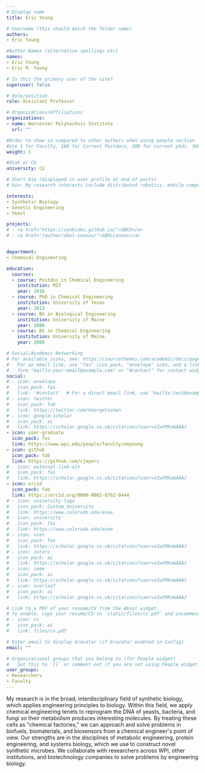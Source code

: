 ```yaml
---
# Display name
title: Eric Young

# Username (this should match the folder name)
authors:
- Eric Young

#Author Names (alternative spellings etc)
names:
- Eric Young
- Eric M. Young

# Is this the primary user of the site?
superuser: false

# Role/position
role: Assistant Professor

# Organizations/Affiliations
organizations:
- name: Worcester Polytechnic Institute
  url: ""

#Order to show in compared to other authors when using people section
#Use 1 for Faculty, 100 for Current Postdocs, 200 for current phds, 300 for current masters, 400 for current undergrads, 800 for alum postdocs, 810 for alum phds, 820 for alum masters, and 830 for alum undergrads
weight: 1

#Utah or CU
university: CU

# Short bio (displayed in user profile at end of posts)
# bio: My research interests include distributed robotics, mobile computing and programmable matter.

interests:
- Synthetic Biology
- Genetic Engineering
- Yeast

projects:
# - <a href="https://synbioks.github.io/">SBKS</a>
# - <a href="/author/sbol-canvas/">SBOLCanvas</a>


department:
- Chemical Engineering

education:
  courses:
  - course: Postdoc in Chemical Engineering
    institution: MIT
    year: 2016
  - course: PhD in Chemical Engineering
    institution: University of Texas
    year: 2013
  - course: BS in Biological Engineering
    institution: University of Maine
    year: 2008
  - course: BS in Chemical Engineering
    institution: University of Maine
    year: 2008

# Social/Academic Networking
# For available icons, see: https://sourcethemes.com/academic/docs/page-builder/#icons
#   For an email link, use "fas" icon pack, "envelope" icon, and a link in the
#   form "mailto:your-email@example.com" or "#contact" for contact widget.
social:
# - icon: envelope
#   icon_pack: fas
#   link: '#contact'  # For a direct email link, use "mailto:test@example.org".
# - icon: twitter
#   icon_pack: fab
#   link: https://twitter.com/GeorgeCushen
# - icon: google-scholar
#   icon_pack: ai
#   link: https://scholar.google.co.uk/citations?user=sIwtMXoAAAAJ
- icon: user-graduate
  icon_pack: fas
  link: https://www.wpi.edu/people/faculty/emyoung
- icon: github
  icon_pack: fab
  link: https://github.com/cjmyers
# - icon: external-link-alt
#   icon_pack: fas
#   link: https://scholar.google.co.uk/citations?user=sIwtMXoAAAAJ
- icon: orcid
  icon_pack: fab
  link: https://orcid.org/0000-0002-8762-8444
# - icon: university-logo
#   icon_pack: Custom_University
#   link: https://www.colorado.edu/ecee
# - icon: university
#   icon_pack: fas
#   link: https://www.colorado.edu/ecee
# - icon: user
#   icon_pack: fas
#   link: https://scholar.google.co.uk/citations?user=sIwtMXoAAAAJ
# - icon: zotero
#   icon_pack: ai
#   link: https://scholar.google.co.uk/citations?user=sIwtMXoAAAAJ
# - icon: ieee
#   icon_pack: ai
#   link: https://scholar.google.co.uk/citations?user=sIwtMXoAAAAJ
# - icon: overleaf
#   icon_pack: ai
#   link: https://scholar.google.co.uk/citations?user=sIwtMXoAAAAJ

# Link to a PDF of your resume/CV from the About widget.
# To enable, copy your resume/CV to `static/files/cv.pdf` and uncomment the lines below.
# - icon: cv
#   icon_pack: ai
#   link: files/cv.pdf

# Enter email to display Gravatar (if Gravatar enabled in Config)
email: ""

# Organizational groups that you belong to (for People widget)
#   Set this to `[]` or comment out if you are not using People widget.
user_groups:
- Researchers
- Faculty
---
```


My research is in the broad, interdisciplinary field of synthetic biology, which applies engineering principles to biology. Within this field, we apply chemical engineering tenets to reprogram the DNA of yeasts, bacteria, and fungi so their metabolism produces interesting molecules. By treating these cells as "chemical factories," we can approach and solve problems in biofuels, biomaterials, and biosensors from a chemical engineer's point of view. Our strengths are in the disciplines of metabolic engineering, protein engineering, and systems biology, which we use to construct novel synthetic microbes. We collaborate with researchers across WPI, other institutions, and biotechnology companies to solve problems by engineering biology.